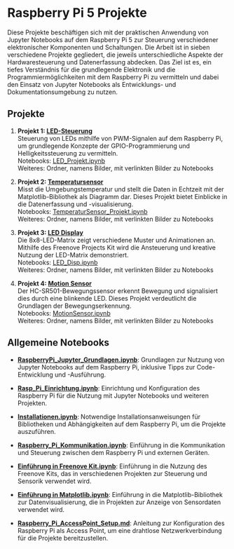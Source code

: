 # Raspberry Pi 5 Projekte

Diese Projekte beschäftigen sich mit der praktischen Anwendung von Jupyter Notebooks auf dem Raspberry Pi 5 zur Steuerung verschiedener elektronischer Komponenten und Schaltungen. Die Arbeit ist in sieben verschiedene Projekte gegliedert, die jeweils unterschiedliche Aspekte der Hardwaresteuerung und Datenerfassung abdecken. Das Ziel ist es, ein tiefes Verständnis für die grundlegende Elektronik und die Programmiermöglichkeiten mit dem Raspberry Pi zu vermitteln und dabei den Einsatz von Jupyter Notebooks als Entwicklungs- und Dokumentationsumgebung zu nutzen.

## Projekte

1. **Projekt 1: [LED-Steuerung](./LED_Projekt/LED_Projekt.ipynb)**  
   Steuerung von LEDs mithilfe von PWM-Signalen auf dem Raspberry Pi, um grundlegende Konzepte der GPIO-Programmierung und Helligkeitssteuerung zu vermitteln.  
   Notebooks: [LED_Projekt.ipynb](./LED_Projekt/LED_Projekt.ipynb)  
   Weiteres: Ordner, namens Bilder, mit verlinkten Bilder zu Notebooks

2. **Projekt 2: [Temperatursensor](./TempSensor_Projekt/TemperaturSensor_Projekt.ipynb)**  
   Misst die Umgebungstemperatur und stellt die Daten in Echtzeit mit der Matplotlib-Bibliothek als Diagramm dar. Dieses Projekt bietet Einblicke in die Datenerfassung und -visualisierung.  
   Notebooks: [TemperaturSensor_Projekt.ipynb](./TempSensor_Projekt/TemperaturSensor_Projekt.ipynb)  
   Weiteres: Ordner, namens Bilder, mit verlinkten Bilder zu Notebooks

3. **Projekt 3: [LED Display](./LED_Display/LED_Disp.ipynb)**  
   Die 8x8-LED-Matrix zeigt verschiedene Muster und Animationen an. Mithilfe des Freenove Projects Kit wird die Ansteuerung und kreative Nutzung der LED-Matrix demonstriert.  
   Notebooks: [LED_Disp.ipynb](./LED_Display/LED_Disp.ipynb)  
   Weiteres: Ordner, namens Bilder, mit verlinkten Bilder zu Notebooks

4. **Projekt 4: [Motion Sensor](./Motion_Sensor/MotionSensor.ipynb)**  
   Der HC-SR501-Bewegungssensor erkennt Bewegung und signalisiert dies durch eine blinkende LED. Dieses Projekt verdeutlicht die Grundlagen der Bewegungserkennung.  
   Notebooks: [MotionSensor.ipynb](./Motion_Sensor/MotionSensor.ipynb)  
   Weiteres: Ordner, namens Bilder, mit verlinkten Bilder zu Notebooks
  
    

## Allgemeine Notebooks
- **[RaspberryPi_Jupyter_Grundlagen.ipynb](RaspberryPi_Jupyter_Grundlagen.ipynb)**: 
Grundlagen zur Nutzung von Jupyter Notebooks auf dem Raspberry Pi, inklusive Tipps zur Code-Entwicklung und -Ausführung.

- **[Rasp_Pi_Einrichtung.ipynb](Rasp_Pi_Einrichtung.ipynb)**: 
Einrichtung und Konfiguration des Raspberry Pi für die Nutzung mit Jupyter Notebooks und weiteren Projekten.  

- **[Installationen.ipynb](Installationen.ipynb)**: 
Notwendige Installationsanweisungen für Bibliotheken und Abhängigkeiten auf dem Raspberry Pi, um die Projekte auszuführen.  

- **[Raspberry_Pi_Kommunikation.ipynb](Raspberry_Pi_Kommunikation.ipynb)**: 
Einführung in die Kommunikation und Steuerung zwischen dem Raspberry Pi und externen Geräten.  

- **[Einführung in Freenove Kit.ipynb](Einführung%20in%20Freenove%20Kit.ipynb)**: 
Einführung in die Nutzung des Freenove Kits, das in verschiedenen Projekten zur Steuerung und Sensorik verwendet wird.  

- **[Einführung in Matplotlib.ipynb](Einführung%20in%20Matplotlib.ipynb)**: 
Einführung in die Matplotlib-Bibliothek zur Datenvisualisierung, die in Projekten zur Anzeige von Sensordaten verwendet wird.  

- **[Raspberry_Pi_AccessPoint_Setup.md](RaspberryPi_AccessPoint_Setup.md)**: 
Anleitung zur Konfiguration des Raspberry Pi als Access Point, um eine drahtlose Netzwerkverbindung für die Projekte bereitzustellen.  
